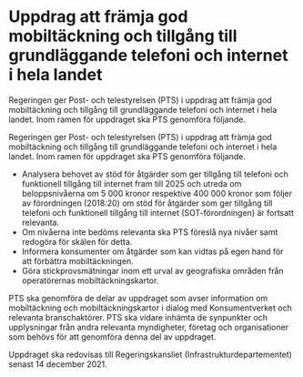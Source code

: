 # Uppdrag att främja god mobiltäckning och tillgång till grundläggande telefoni och internet i hela landet

Regeringen ger Post- och telestyrelsen (PTS) i uppdrag att främja god mobiltäckning och tillgång till grundläggande telefoni och internet i hela landet. Inom ramen för uppdraget ska PTS genomföra följande.

Regeringen ger Post- och telestyrelsen (PTS) i uppdrag att främja god mobiltäckning och tillgång till grundläggande telefoni och internet i hela landet. Inom ramen för uppdraget ska PTS genomföra följande.

* Analysera behovet av stöd för åtgärder som ger tillgång till telefoni och funktionell tillgång till internet fram till 2025 och utreda om
beloppsnivåerna om 5 000 kronor respektive 400 000 kronor som följer av förordningen (2018:20) om stöd för åtgärder som ger tillgång till telefoni och funktionell tillgång till internet (SOT-förordningen) är fortsatt relevanta.
* Om nivåerna inte bedöms relevanta ska PTS föreslå nya nivåer samt redogöra för skälen för detta.
* Informera konsumenter om åtgärder som kan vidtas på egen hand för att förbättra mobiltäckningen.
* Göra stickprovsmätningar inom ett urval av geografiska områden från operatörernas mobiltäckningskartor.

PTS ska genomföra de delar av uppdraget som avser information om
mobiltäckning och mobiltäckningskartor i dialog med Konsumentverket och relevanta branschaktörer. PTS ska vidare inhämta de synpunkter och upplysningar från andra relevanta myndigheter, företag och organisationer som behövs för att genomföra denna del av uppdraget.

Uppdraget ska redovisas till Regeringskansliet (Infrastrukturdepartementet) senast 14 december 2021.
